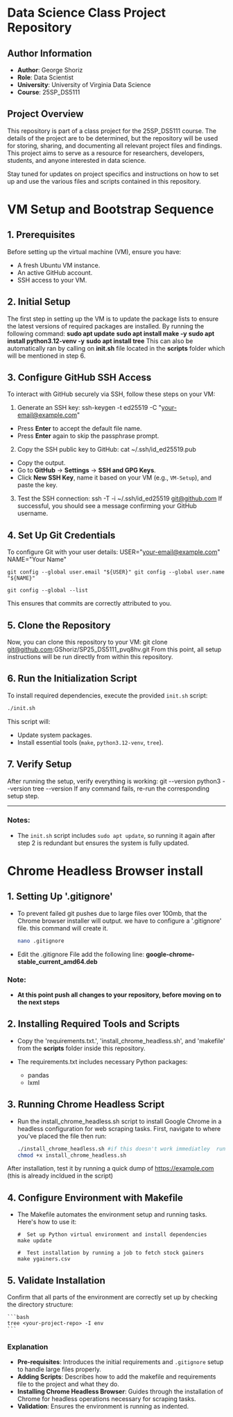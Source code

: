 # Data Science Class Project Repository

## Author Information

- **Author**: George Shoriz
- **Role**: Data Scientist
- **University**: University of Virginia Data Science
- **Course**: 25SP_DS5111

## Project Overview

This repository is part of a class project for the 25SP_DS5111 course. The details of the project are to be determined, but the repository will be used for storing, sharing, and documenting all relevant project files and findings. This project aims to serve as a resource for researchers, developers, students, and anyone interested in data science.

Stay tuned for updates on project specifics and instructions on how to set up and use the various files and scripts contained in this repository.



# VM Setup and Bootstrap Sequence

## 1. Prerequisites

Before setting up the virtual machine (VM), ensure you have:
- A fresh Ubuntu VM instance.
- An active GitHub account.
- SSH access to your VM.

## 2. Initial Setup

The first step in setting up the VM is to update the package lists to ensure the latest versions of required packages are installed.
By running the following command:
	**sudo apt update**
	**sudo apt install make -y**
	**sudo apt install python3.12-venv -y**
	**sudo apt install tree**
This can also be automatically  ran by calling on **init.sh** file located in the **scripts** folder which will be mentioned in step 6. 

## 3. Configure GitHub SSH Access

To interact with GitHub securely via SSH, follow these steps on your VM:

1. Generate an SSH key:
	ssh-keygen -t ed25519 -C "your-email@example.com"

- Press **Enter** to accept the default file name.
- Press **Enter** again to skip the passphrase prompt.

2. Copy the SSH public key to GitHub:
	cat ~/.ssh/id_ed25519.pub
- Copy the output.
- Go to **GitHub** → **Settings** → **SSH and GPG Keys**.
- Click **New SSH Key**, name it based on your VM (e.g., `VM-Setup`), and paste the key.

3. Test the SSH connection:
	ssh -T -i ~/.ssh/id_ed25519 git@github.com
If successful, you should see a message confirming your GitHub username.

## 4. Set Up Git Credentials

To configure Git with your user details:
	USER="your-email@example.com" NAME="Your Name"

	git config --global user.email "${USER}" git config --global user.name "${NAME}"

	git config --global --list
This ensures that commits are correctly attributed to you.

## 5. Clone the Repository

Now, you can clone this repository to your VM:
	git clone git@github.com:GShoriz/SP25_DS5111_pvq8hv.git
From this point, all setup instructions will be run directly from within this repository.

## 6. Run the Initialization Script

To install required dependencies, execute the provided `init.sh` script:

```bash
./init.sh
```

This script will:
- Update system packages.
- Install essential tools (`make`, `python3.12-venv`, `tree`).
 
## 7. Verify Setup

After running the setup, verify everything is working:
	git --version python3 --version tree --version
If any command fails, re-run the corresponding setup step.

---

### Notes:
- The `init.sh` script includes `sudo apt update`, so running it again after step 2 is redundant but ensures the system is fully updated.


# Chrome Headless Browser install

## 1. Setting Up '.gitignore'
- To prevent failed git pushes due to large files over 100mb, that the Chrome browser installer will output. we have to configure a '.gitignore' file. 
this command will create it.

	```bash
	nano .gitignore
	```

- Edit the .gitignore File add the following line:
**google-chrome-stable_current_amd64.deb**

### Note: 
- **At this point push all changes to your repository, before moving on to the next steps**

## 2. Installing Required Tools and Scripts
- Copy the 'requirements.txt.', 'install_chrome_headless.sh', and 'makefile' from the **scripts** folder inside this repository.

- The requirements.txt includes necessary Python packages: 
	- pandas
	- lxml

## 3. Running Chrome Headless Script
- Run the install_chrome_headless.sh script to install Google Chrome in a headless configuration for web scraping tasks. First, navigate to where you've placed the file then run:

	```bash
	./install_chrome_headless.sh #if this doesn't work immediatley  run the follwoing command:
	chmod +x install_chrome_headless.sh 
	```
After installation, test it by running a quick dump of https://example.com (this is already incldued in the script)

## 4. Configure Environment with Makefile
- The Makefile automates the environment setup and running tasks. Here's how to use it:

	```make
	#  Set up Python virtual environment and install dependencies
	make update

	#  Test installation by running a job to fetch stock gainers
	make ygainers.csv
	```
## 5. Validate Installation
Confirm that all parts of the environment are correctly set up by checking the directory structure:

	```bash
	tree <your-project-repo> -I env
	```
### Explanation

- **Pre-requisites**: Introduces the initial requirements and `.gitignore` setup to handle large files properly.
- **Adding Scripts**: Describes how to add the makefile and requirements file to the project and what they do.
- **Installing Chrome Headless Browser**: Guides through the installation of Chrome for headless operations necessary for scraping tasks.
- **Validation**: Ensures the environment is running as indented. 
